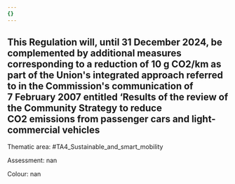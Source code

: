 ```yaml
---
{}
---
```

## This Regulation will, until 31 December 2024, be complemented by additional measures corresponding to a reduction of 10 g CO2/km as part of the Union's integrated approach referred to in the Commission's communication of 7 February 2007 entitled ‘Results of the review of the Community Strategy to reduce CO2 emissions from passenger cars and light-commercial vehicles

Thematic area: #TA4_Sustainable_and_smart_mobility

Assessment: nan

Colour: nan